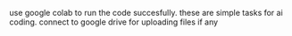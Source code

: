 use google colab to run the code succesfully.
these are simple tasks for ai coding.
connect to google drive for uploading files if any
